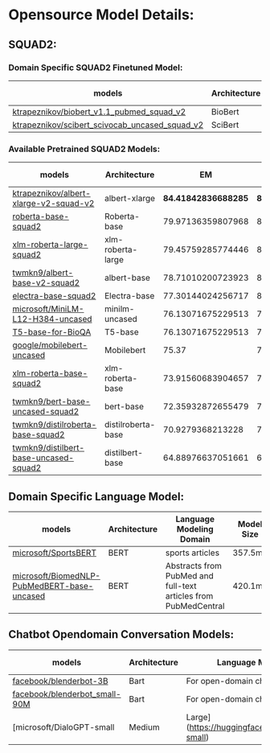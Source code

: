 # Opensource Model Details:

## SQUAD2:

### Domain Specific SQUAD2 Finetuned Model:

| models | Architecture | EM | F1 | Model Size |
| --- | --- | --- | --- |  --- | 
| [ktrapeznikov/biobert_v1.1_pubmed_squad_v2](https://huggingface.co/ktrapeznikov/biobert_v1.1_pubmed_squad_v2) | BioBert | 75.97068980038743 | 79.37043950121722 | 413.2mb |
| [ktrapeznikov/scibert_scivocab_uncased_squad_v2](https://huggingface.co/ktrapeznikov/scibert_scivocab_uncased_squad_v2) | SciBert | 75.07790785816559 | 78.47735207283013 | 419.4mb|


### Available Pretrained SQUAD2 Models:

| models | Architecture | EM | F1 | Model Size |
| --- | --- | --- | --- |  --- | 
| [ktrapeznikov/albert-xlarge-v2-squad-v2](https://huggingface.co/ktrapeznikov/albert-xlarge-v2-squad-v2) | albert-xlarge | **84.41842836688285** | **87.4628460501696** | 224mb |
| [roberta-base-squad2](https://huggingface.co/deepset/roberta-base-squad2) | Roberta-base | 79.97136359807968 | 83.00449234495325 | 474.3mb |
| [xlm-roberta-large-squad2](https://huggingface.co/deepset/xlm-roberta-large-squad2) | xlm-roberta-large | 79.45759285774446 | 83.79259828925511 | 2.1Gb |
| [twmkn9/albert-base-v2-squad2](https://huggingface.co/twmkn9/albert-base-v2-squad2) | albert-base | 78.71010200723923 |  81.89228117126069 | **44.6mb** |
| [electra-base-squad2](https://huggingface.co/deepset/electra-base-squad2) | Electra-base | 77.30144024256717 | 81.35438272008543 | 415.4mb |
| [microsoft/MiniLM-L12-H384-uncased](https://huggingface.co/deepset/minilm-uncased-squad2)| minilm-uncased | 76.13071675229513 | 79.49786500219953 | 127.3mb |
| [T5-base-for-BioQA](https://huggingface.co/ozcangundes/T5-base-for-BioQA) | T5-base | 76.13071675229513 | 79.49786500219953 | 850.4mb |
| [google/mobilebert-uncased](https://huggingface.co/mrm8488/mobilebert-uncased-finetuned-squadv2) | Mobilebert | 75.37 | 78.48 | 94mb |
| [xlm-roberta-base-squad2](https://huggingface.co/deepset/xlm-roberta-base-squad2) | xlm-roberta-base | 73.91560683904657 | 77.14103746689592 | 1Gb |
| [twmkn9/bert-base-uncased-squad2](https://huggingface.co/twmkn9/bert-base-uncased-squad2) | bert-base | 72.35932872655479 |  75.75355132564763 | 417.7mb |
| [twmkn9/distilroberta-base-squad2](https://huggingface.co/twmkn9/distilroberta-base-squad2) | distilroberta-base | 70.9279368213228 |  74.60439802429168 | 313.3 |
| [twmkn9/distilbert-base-uncased-squad2](https://huggingface.co/twmkn9/distilbert-base-uncased-squad2) | distilbert-base | 64.88976637051661 |  68.1776176526635 | 253.2mb |


## Domain Specific Language Model:

| models | Architecture | Language Modeling Domain | Model Size |
| --- | ---  |  --- | --- | 
| [microsoft/SportsBERT](https://huggingface.co/microsoft/SportsBERT) | BERT | sports articles | 357.5mb |
| [microsoft/BiomedNLP-PubMedBERT-base-uncased](https://huggingface.co/microsoft/BiomedNLP-PubMedBERT-base-uncased-abstract-fulltext) | BERT | Abstracts from PubMed and full-text articles from PubMedCentral |  420.1mb | 

## Chatbot Opendomain Conversation Models:

| models | Architecture | Language Modeling Domain | Model Size |
| --- | ---  |  --- | --- | 
| [facebook/blenderbot-3B](https://huggingface.co/facebook/blenderbot-3B) | Bart | For open-domain chatbots | 5.1Gb |
| [facebook/blenderbot_small-90M](https://huggingface.co/facebook/blenderbot_small-90M) | Bart | For open-domain chatbots | 334.2mb |
| [microsoft/DialoGPT-small|Medium|Large](https://huggingface.co/microsoft/DialoGPT-small) | DialoGPT-small | Dialog Conversation | 335.0mb |
